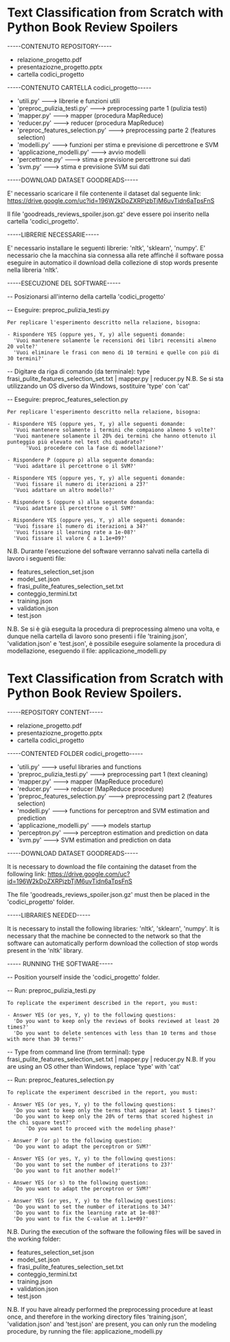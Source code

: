 # Text Classification from Scratch with Python Book Review Spoilers

-----CONTENUTO REPOSITORY-----
- relazione_progetto.pdf
- presentaziozne_progetto.pptx
- cartella codici_progetto


-----CONTENUTO CARTELLA codici_progetto-----

- 'utili.py'				--->   librerie e funzioni utili
- 'preproc_pulizia_testi.py'		--->   preprocessing parte 1 (pulizia testi)
- 'mapper.py'				--->   mapper (procedura MapReduce)
- 'reducer.py'				--->   reducer (procedura MapReduce)
- 'preproc_features_selection.py'	--->   preprocessing parte 2 (features selection)
- 'modelli.py'				--->   funzioni per stima e previsione di percettrone e SVM
- 'applicazione_modelli.py'		--->   avvio modelli
- 'percettrone.py'			--->   stima e previsione percettrone sui dati
- 'svm.py'				--->   stima e previsione SVM sui dati




-----DOWNLOAD DATASET GOODREADS-----

E' necessario scaricare il file contenente il dataset dal seguente link:
https://drive.google.com/uc?id=196W2kDoZXRPjzbTjM6uvTidn6aTpsFnS

Il file 'goodreads_reviews_spoiler.json.gz' deve essere poi inserito nella cartella 'codici_progetto'.




-----LIBRERIE NECESSARIE-----

E' necessario installare le seguenti librerie: 'nltk', 'sklearn', 'numpy'.
E' necessario che la macchina sia connessa alla rete affinché il software possa eseguire in automatico 
il download della collezione di stop words presente nella libreria 'nltk'.





-----ESECUZIONE DEL SOFTWARE-----

-- Posizionarsi all'interno della cartella 'codici_progetto'


-- Eseguire: preproc_pulizia_testi.py

	Per replicare l'esperimento descritto nella relazione, bisogna:

	- Rispondere YES (oppure yes, Y, y) alle seguenti domande:
  	  'Vuoi mantenere solamente le recensioni dei libri recensiti almeno 20 volte?'
  	  'Vuoi eliminare le frasi con meno di 10 termini e quelle con più di 30 termini?'



-- Digitare da riga di comando (da terminale): type frasi_pulite_features_selection_set.txt | mapper.py | reducer.py
     N.B. Se si sta utilizzando un OS diverso da Windows, sostituire 'type' con 'cat'



-- Eseguire: preproc_features_selection.py

	Per replicare l'esperimento descritto nella relazione, bisogna:

	- Rispondere YES (oppure yes, Y, y) alle seguenti domande:
  	  'Vuoi mantenere solamente i termini che compaiono almeno 5 volte?'
  	  'Vuoi mantenere solamente il 20% dei termini che hanno ottenuto il punteggio più elevato nel test chi quadrato?'
          'Vuoi procedere con la fase di modellazione?'

	- Rispondere P (oppure p) alla seguente domanda:
  	  'Vuoi adattare il percettrone o il SVM?'

	- Rispondere YES (oppure yes, Y, y) alle seguenti domande:
  	  'Vuoi fissare il numero di iterazioni a 23?'
 	  'Vuoi adattare un altro modello?'

	- Rispondere S (oppure s) alla seguente domanda:
  	  'Vuoi adattare il percettrone o il SVM?'

	- Rispondere YES (oppure yes, Y, y) alle seguenti domande:
  	  'Vuoi fissare il numero di iterazioni a 34?'
  	  'Vuoi fissare il learning rate a 1e-08?'
  	  'Vuoi fissare il valore C a 1.1e+09?'




N.B. Durante l'esecuzione del software verranno salvati nella cartella di lavoro i seguenti file:
   - features_selection_set.json
   - model_set.json
   - frasi_pulite_features_selection_set.txt
   - conteggio_termini.txt
   - training.json
   - validation.json
   - test.json

N.B. Se si è già eseguita la procedura di preprocessing almeno una volta, e dunque nella cartella di lavoro
    sono presenti i file 'training.json', 'validation.json' e 'test.json', è possibile eseguire solamente la 
    procedura di modellazione, eseguendo il file: applicazione_modelli.py
    
    
    
# Text Classification from Scratch with Python Book Review Spoilers.

-----REPOSITORY CONTENT-----
- relazione_progetto.pdf
- presentaziozne_progetto.pptx
- cartella codici_progetto


-----CONTENTED FOLDER codici_progetto-----

- 'utili.py' ---> useful libraries and functions
- 'preproc_pulizia_testi.py' ---> preprocessing part 1 (text cleaning)
- 'mapper.py' ---> mapper (MapReduce procedure)
- 'reducer.py' ---> reducer (MapReduce procedure)
- 'preproc_features_selection.py' ---> preprocessing part 2 (features selection)
- 'modelli.py' ---> functions for perceptron and SVM estimation and prediction
- 'applicazione_modelli.py' ---> models startup
- 'perceptron.py' ---> perceptron estimation and prediction on data
- 'svm.py' ---> SVM estimation and prediction on data




-----DOWNLOAD DATASET GOODREADS-----

It is necessary to download the file containing the dataset from the following link:
https://drive.google.com/uc?id=196W2kDoZXRPjzbTjM6uvTidn6aTpsFnS

The file 'goodreads_reviews_spoiler.json.gz' must then be placed in the 'codici_progetto' folder.




-----LIBRARIES NEEDED-----

It is necessary to install the following libraries: 'nltk', 'sklearn', 'numpy'.
It is necessary that the machine be connected to the network so that the software can automatically perform 
download the collection of stop words present in the 'nltk' library.





----- RUNNING THE SOFTWARE-----

-- Position yourself inside the 'codici_progetto' folder.


-- Run: preproc_pulizia_testi.py

	To replicate the experiment described in the report, you must:

	- Answer YES (or yes, Y, y) to the following questions:
  	  'Do you want to keep only the reviews of books reviewed at least 20 times?'
  	  'Do you want to delete sentences with less than 10 terms and those with more than 30 terms?'



-- Type from command line (from terminal): type frasi_pulite_features_selection_set.txt | mapper.py | reducer.py
     N.B. If you are using an OS other than Windows, replace 'type' with 'cat'



-- Run: preproc_features_selection.py

	To replicate the experiment described in the report, you must:

	- Answer YES (or yes, Y, y) to the following questions:
  	  'Do you want to keep only the terms that appear at least 5 times?'
  	  'Do you want to keep only the 20% of terms that scored highest in the chi square test?'
          'Do you want to proceed with the modeling phase?'

	- Answer P (or p) to the following question:
  	  'Do you want to adapt the perceptron or SVM?'

	- Answer YES (or yes, Y, y) to the following questions:
  	  'Do you want to set the number of iterations to 23?'
 	  'Do you want to fit another model?'

	- Answer YES (or s) to the following question:
  	  'Do you want to adapt the perceptron or SVM?'

	- Answer YES (or yes, Y, y) to the following questions:
  	  'Do you want to set the number of iterations to 34?'
  	  'Do you want to fix the learning rate at 1e-08?'
  	  'Do you want to fix the C-value at 1.1e+09?'
	  
N.B. During the execution of the software the following files will be saved in the working folder:
   - features_selection_set.json
   - model_set.json
   - frasi_pulite_features_selection_set.txt
   - conteggio_termini.txt
   - training.json
   - validation.json
   - test.json

N.B. If you have already performed the preprocessing procedure at least once, and therefore in the working directory
    files 'training.json', 'validation.json' and 'test.json' are present, you can only run the 
    modeling procedure, by running the file: applicazione_modelli.py

